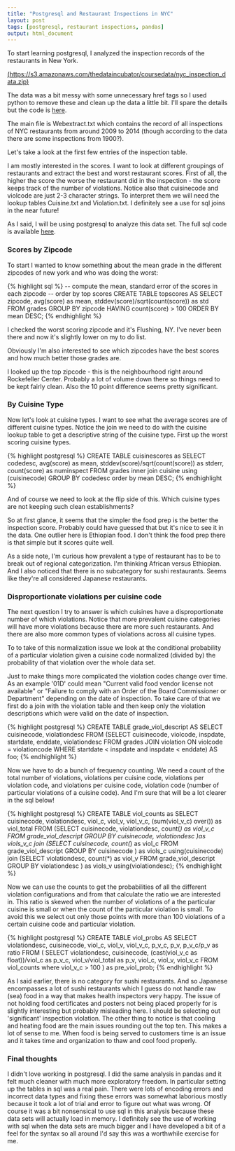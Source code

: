 ```yaml
---
title: "Postgresql and Restaurant Inspections in NYC"
layout: post
tags: [postgresql, restaurant inspections, pandas]
output: html_document
---
```

<script src="{{site.ur}}/assets/js/jquery-2.1.4.min.js"></script>
<script src="{{ site.url }}/assets/js/d3/d3.v3.js"></script>
<script src="{{ site.url }}/assets/js/utils/table.js"></script>

To start learning postgresql, I analyzed the inspection records of the restaurants in New York.

[(https://s3.amazonaws.com/thedataincubator/coursedata/nyc_inspection_data.zip)](https://s3.amazonaws.com/thedataincubator/coursedata/nyc_inspection_data.zip)

The data was a bit messy with some unnecessary href tags so I used python to remove these and clean up the data a little bit. I'll spare the details but the code is [here](https://github.com/benrifkind/ppsql_restaurant_inspections/blob/master/clean_files.py).

The main file is Webextract.txt which contains the record of all inspections of NYC restaurants from around 2009 to 2014 (though according to the data there are some inspections from 1900?).

Let's take a look at the first few entries of the inspection table.

<div id='grades'>
</div>
<script>
build_table("{{ site.url }}" + "/downloads/DataIncubator/nyc/web_extract_play.txt", 5, 'grades')
</script>

I am mostly interested in the scores. I want to look at different groupings of restaurants and extract the best and worst restaurant scores.  First of all, the higher the score the worse the restaurant did in the inspection - the score keeps track of the number of violations. Notice also that cuisinecode and violcode are just 2-3 character strings. To interpret them we will need the lookup tables Cuisine.txt and Violation.txt. I definitely see a use for sql joins in the near future!

As I said, I will be using postgresql to analyze this data set. The full sql code is available [here](https://github.com/benrifkind/ppsql_restaurant_inspections/blob/master/sql_tables.sql).

### Scores by Zipcode
To start I wanted to know something about the mean grade in the different zipcodes of new york and who was doing the worst:


{% highlight sql %}
-- compute the mean, standard error of the scores in each zipcode
-- order by top scores
CREATE TABLE topscores
AS
SELECT
  zipcode,
  avg(score) as mean,
  stddev(score)/sqrt(count(score)) as std
FROM grades
GROUP BY zipcode
HAVING count(score) > 100
ORDER BY mean DESC;
{% endhighlight %}


<div id='top_bor'>
</div>
<script>
build_table("{{ site.url }}" + "/downloads/DataIncubator/sql/part1.csv", 3, 'top_bor')
</script>

<div>
<p>
I checked the worst scoring zipcode and it's Flushing, NY. I've never been there and now it's slightly lower on my to do list.
</p>
<p>
Obviously I'm also interested to see which zipcodes have the best scores and how much better those grades are.
</p>
</div>

<div id='bot_bor'>
</div>
<script>
build_table("{{ site.url }}" + "/downloads/DataIncubator/sql/part1asc.csv", 3, 'bot_bor')
</script>

I looked up the top zipcode - this is the neighbourhood right around Rockefeller Center. Probably a lot of volume down there so things need to be kept fairly clean. Also the 10 point difference seems pretty significant.

### By Cuisine Type ###
Now let's look at cuisine types. I want to see what the average scores are of different cuisine types. Notice the join we need to do with the cuisine lookup table to get a descriptive string of the cuisine type. First up the worst scoring cuisine types.

{% highlight postgresql %}
CREATE TABLE cuisinescores
  as
  SELECT
    codedesc,
    avg(score) as mean,
    stddev(score)/sqrt(count(score)) as stderr,
    count(score) as numinspect
  FROM grades inner join cuisine
    using (cuisinecode)
  GROUP BY codedesc
  order by mean DESC;
{% endhighlight %}

<div id='bot_cuis'>
</div>
<script>
build_table("{{ site.url }}" + "/downloads/DataIncubator/sql/part3.csv", 5, 'bot_cuis')
</script>

And of course we need to look at the flip side of this. Which cuisine types are not keeping such clean establishments?

<div id='top_cuis'>
</div>
<script>
build_table("{{ site.url }}" + "/downloads/DataIncubator/sql/part3asc.csv", 5, 'top_cuis')
</script>

So at first glance, it seems that the simpler the food prep is the better the inspection score. Probably could have guessed that but it's nice to see it in the data. One outlier here is Ethiopian food. I don't think the food prep there is that simple but it scores quite well.

As a side note, I'm curious how prevalent a type of restaurant has to be to break out of regional categorization. I'm thinking African versus Ethiopian. And I also noticed that there is no subcategory for sushi restaurants. Seems like they're all considered Japanese restaurants.

### Disproportionate violations per cuisine code ###
The next question I try to answer is which cuisines have a disproportionate number of which violations. Notice that more prevalent cuisine categories will have more violations because there are more such restaurants. And there are also more common types of violations across all cuisine types.

To to take of this normalization issue we look at the conditional probability of a particular violation given a cuisine code normalized (divided by) the probability of that violation over the whole data set.

Just to make things more complicated the violation codes change over time. As an example '01D' could mean "Current valid food vendor license not available" or "Failure to comply with an Order of the Board Commissioner or Department" depending on the date of inspection. To take care of that we first do a join with the violation table and then keep only the violation descriptions which were valid on the date of inspection.

{% highlight postgresql %}
CREATE TABLE grade_viol_descript
AS
SELECT cuisinecode, violationdesc
FROM
(SELECT
  cuisinecode,
  violcode,
  inspdate,
  startdate,
  enddate,
  violationdesc
  FROM grades
  JOIN violation
ON violcode = violationcode
WHERE startdate < inspdate and inspdate < enddate) AS foo;
{% endhighlight %}


Now we have to do a bunch of frequency counting. We need a count of the total number of violations,
violations per cuisine code, violations per violation code, and violations per cuisine code, violation code (number of particular violations of a cuisine code). And I'm sure that will be a lot clearer in the sql below!

{% highlight postgresql %}
CREATE TABLE viol_counts
as
SELECT cuisinecode, violationdesc, viol_c, viol_v, viol_v_c,
      (sum(viol_v_c) over()) as viol_total
FROM
  (SELECT
    cuisinecode,
    violationdesc,
    count(*) as viol_v_c
  FROM grade_viol_descript
  GROUP BY cuisinecode, violationdesc
  )as viols_v_c
  join
  (SELECT
    cuisinecode,
    count(*) as viol_c
  FROM grade_viol_descript
  GROUP BY cuisinecode
  ) as viols_c
  using(cuisinecode)
  join
  (SELECT
    violationdesc,
    count(*) as viol_v
  FROM grade_viol_descript
  GROUP BY violationdesc
  ) as viols_v
  using(violationdesc);
{% endhighlight %}

Now we can use the counts to get the probabilities of all the different violation configurations and from that calculate the ratio we are interested in. This ratio is skewed when the number of violations of a the particular cuisine is small or when the count of the particular violation is small. To avoid this we select out only those points with more than 100 violations of a certain cuisine code and particular violation.

{% highlight postgresql %}
CREATE TABLE viol_probs
AS
SELECT
      violationdesc,
      cuisinecode,
      viol_c,
      viol_v,
      viol_v_c,
      p_v_c,
      p_v,
      p_v_c/p_v as ratio
FROM
  (
  SELECT violationdesc,
        cuisinecode,
        (cast(viol_v_c as float))/viol_c as p_v_c,
        viol_v/viol_total as p_v,
        viol_c,
        viol_v,
        viol_v_c
  FROM
    viol_counts
  where viol_v_c > 100
  ) as pre_viol_prob;
{% endhighlight %}


<div id='part4'>
</div>

<script>
build_table("{{ site.url }}" + "/downloads/DataIncubator/sql/part4.csv", 10, 'part4')
</script>

As I said earlier, there is no category for sushi restaurants. And so Japanese encompasses a lot of sushi restaurants which I guess do not handle raw (sea) food in a way that makes health inspectors very happy. The issue of not holding food certificates and posters not being placed properly for is slightly interesting but probably misleading here. I should be selecting out 'significant' inspection violation. The other thing to notice is that cooling and heating food are the main issues rounding out the top ten. This makes a lot of sense to me. When food is being served to customers time is an issue and it takes time and organization to thaw and cool food properly.

### Final thoughts ###
I didn't love working in postgresql. I did the same analysis in pandas and it felt much cleaner with much more exploratory freedom. In particular setting up the tables in sql was a real pain. There were lots of encoding errors and incorrect data types and fixing these errors was somewhat laborious mostly because it took a lot of trial and error to figure out what was wrong. Of course it was a bit nonsensical to use sql in this analysis because these data sets will actually load in memory. I definitely see the use of working with sql when the data sets are much bigger and I have developed a bit of a feel for the syntax so all around I'd say this was a worthwhile exercise for me.
